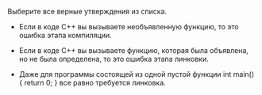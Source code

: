 Выберите все верные утверждения из списка.

* Если в коде C++ вы вызываете необъявленную функцию, то это ошибка этапа компиляции.

* Если в коде C++ вы вызываете функцию, которая была объявлена, но не была определена, то это ошибка этапа линковки.

* Даже для программы состоящей из одной пустой функции int main() { return 0; } все равно требуется линковка.